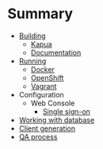 # Summary

* [Building](building.md)
  * [Kapua](building.md#kapua)
  * [Documentation](building.md#documentation)
* [Running](running.md)
  * [Docker](running.md#docker-containers)
  * [OpenShift](running.md#openshift)
  * [Vagrant](running.md#vagrant)
* Configuration
  * Web Console
    * [Single sign-on](sso.md)
* [Working with database](database.md)
* [Client generation](client.md)
* [QA process](qa.md)
